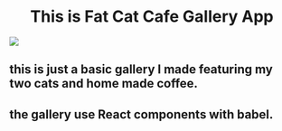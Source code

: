 <h1 align="center">This is Fat Cat Cafe Gallery App</h1>
<img src="assets/stylesheets/images/fatcatgif.gif" align="center">

## this is just a basic gallery I made featuring my two cats and home made coffee.

## the gallery use React components with babel. 
